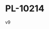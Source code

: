 # PL-10214
<p>v9</p>
<!-- START OF ALTCRAFT PIXEL CODE !-->        <img src="https://pxl.dmitry-borisenko.dev.altkraft.com/pixel?k=c77FePkyzfqDzaovtcoJ7YyTGRSBuJZvrNYT9LGwWiuVUXYxnc3WAuV&s=5d908cc0bf0d37ef&goals=&value=100" style="display: none;"/>        <!-- END OF ALTCRAFT PIXEL CODE !-->
